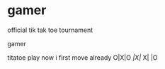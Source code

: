 # gamer
official tik tak toe tournament


gamer

titatoe
play now
i first move already
O|X|O
_|X|_
X| |O
